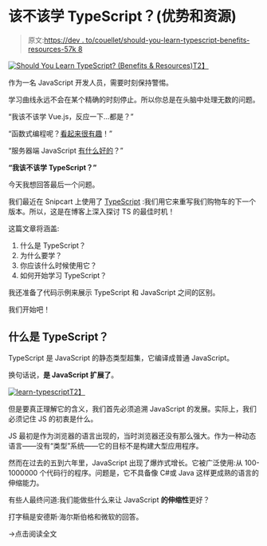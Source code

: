 # 该不该学 TypeScript？(优势和资源)

> 原文:[https://dev . to/couellet/should-you-learn-typescript-benefits-resources-57k 8](https://dev.to/couellet/should-you-learn-typescript-benefits--resources-57k8)

[![Should You Learn TypeScript? (Benefits & Resources)](../Images/3599738e9c1b2caddc013c039e7b1e50.png)T2】](https://res.cloudinary.com/practicaldev/image/fetch/s--1dlE-RYq--/c_limit%2Cf_auto%2Cfl_progressive%2Cq_auto%2Cw_880/https://snipcart.com/media/203922/learn-typescript.png)

作为一名 JavaScript 开发人员，需要时刻保持警惕。

学习曲线永远不会在某个精确的时刻停止。所以你总是在头脑中处理无数的问题。

“我该不该学 Vue.js，反应一下...都是？”

“函数式编程呢？[看起来很有趣](https://snipcart.com/blog/functional-programming-paradigm-concepts)！”

“服务器端 JavaScript [有什么好的](https://snipcart.com/blog/javascript-nodejs-backend-development)？”

**“我该不该学 TypeScript？”**

今天我想回答最后一个问题。

我们最近在 Snipcart 上使用了 [TypeScript](https://www.typescriptlang.org/) :我们用它来重写我们购物车的下一个版本。所以，这是在博客上深入探讨 TS 的最佳时机！

这篇文章将涵盖:

1.  什么是 TypeScript？
2.  为什么要学？
3.  你应该什么时候使用它？
4.  如何开始学习 TypeScript？

我还准备了代码示例来展示 TypeScript 和 JavaScript 之间的区别。

我们开始吧！

## [](#what-is-typescript)什么是 TypeScript？

TypeScript 是 JavaScript 的静态类型超集，它编译成普通 JavaScript。

换句话说，**是 JavaScript 扩展了**。

[![learn-typescript](../Images/3599738e9c1b2caddc013c039e7b1e50.png)T2】](https://res.cloudinary.com/practicaldev/image/fetch/s--1dlE-RYq--/c_limit%2Cf_auto%2Cfl_progressive%2Cq_auto%2Cw_880/https://snipcart.com/media/203922/learn-typescript.png)

但是要真正理解它的含义，我们首先必须追溯 JavaScript 的发展。实际上，我们必须记住 JS 的初衷是什么。

JS 最初是作为浏览器的语言出现的，当时浏览器还没有那么强大。作为一种动态语言——没有“类型”系统——它的目标不是构建大型应用程序。

然而在过去的五到六年里，JavaScript 出现了爆炸式增长。它被广泛使用:从 100-1000000 个代码行的程序。问题是，它不具备像 C#或 Java 这样更成熟的语言的伸缩能力。

有些人最终问道:我们能做些什么来让 JavaScript **的伸缩性**更好？

打字稿是安德斯·海尔斯伯格和微软的回答。

→点击阅读全文